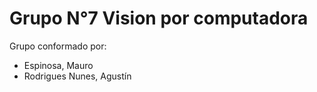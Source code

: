 # Grupo N°7 Vision por computadora

Grupo conformado por:
* Espinosa, Mauro
* Rodrigues Nunes, Agustín
